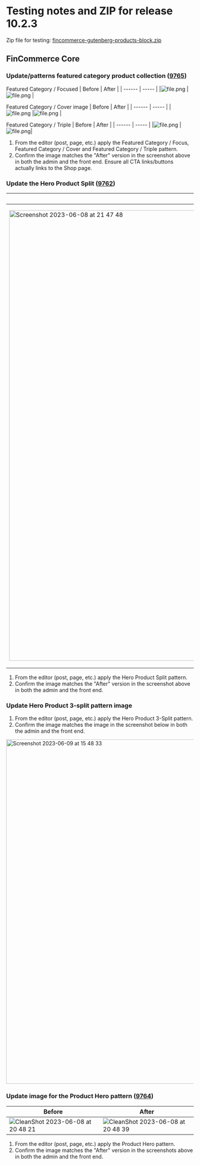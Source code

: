 # Testing notes and ZIP for release 10.2.3

Zip file for testing: [fincommerce-gutenberg-products-block.zip](https://github.com/dieselfox1/fincommerce-blocks/files/11706741/fincommerce-gutenberg-products-block.zip)

## FinCommerce Core

### Update/patterns featured category product collection ([9765](https://github.com/dieselfox1/fincommerce-blocks/pull/9765))

Featured Category / Focused
| Before | After |
| ------ | ----- |
|![file.png](https://github.com/dieselfox1/fincommerce-blocks/assets/2132595/8e29acf0-305c-4de5-aa6f-7d608554dde5)        |![file.png](https://github.com/dieselfox1/fincommerce-blocks/assets/2132595/f571a73c-f6c4-4198-b793-da0a29cc73e9)       |

Featured Category / Cover image
| Before | After |
| ------ | ----- |
|![file.png](https://github.com/dieselfox1/fincommerce-blocks/assets/2132595/7346b9ff-c6fe-456b-93c0-722a411ac529)        |![file.png](https://github.com/dieselfox1/fincommerce-blocks/assets/2132595/650f91bb-400a-441d-a6ea-29fd3d61a204)       |

Featured Category / Triple
| Before | After |
| ------ | ----- |
|![file.png](https://github.com/dieselfox1/fincommerce-blocks/assets/2132595/c8b09fd1-0c5c-48eb-9be9-8545f35a37c1)        |![file.png](https://github.com/dieselfox1/fincommerce-blocks/assets/2132595/cde1aaf7-0224-40df-93ce-ef1c5640537d)|

1. From the editor (post, page, etc.) apply the Featured Category / Focus, Featured Category / Cover and Featured Category / Triple pattern.
2. Confirm the image matches the "After" version in the screenshot above in both the admin and the front end.
   Ensure all CTA links/buttons actually links to the Shop page.

### Update the Hero Product Split ([9762](https://github.com/dieselfox1/fincommerce-blocks/pull/9762))

| Before | After |
| ------ | ----- |
|<img width="1209" alt="Screenshot 2023-06-08 at 21 47 48" src="https://github.com/dieselfox1/fincommerce-blocks/assets/186112/92ba194e-5014-45ad-830e-eb821d405239">|<img width="1238" alt="Screenshot 2023-06-08 at 21 49 12" src="https://github.com/dieselfox1/fincommerce-blocks/assets/186112/1fc24a6b-7fc5-4c89-983f-d13ff4e703e7">|

1. From the editor (post, page, etc.) apply the Hero Product Split pattern.
2. Confirm the image matches the "After" version in the screenshot above in both the admin and the front end.

### Update Hero Product 3-split pattern image

1. From the editor (post, page, etc.) apply the Hero Product 3-Split pattern.
2. Confirm the image matches the image in the screenshot below in both the admin and the front end.

<img width="924" alt="Screenshot 2023-06-09 at 15 48 33" src="https://github.com/dieselfox1/fincommerce-blocks/assets/186112/698293ce-f221-4c20-982f-2e9df69c350c">

### Update image for the Product Hero pattern ([9764](https://github.com/dieselfox1/fincommerce-blocks/pull/9764))

| Before | After |
| ------ | ----- |
| ![CleanShot 2023-06-08 at 20 48 21](https://github.com/dieselfox1/fincommerce-blocks/assets/481776/7d33a2fa-c959-483e-8e48-19ccb61d2cab) | ![CleanShot 2023-06-08 at 20 48 39](https://github.com/dieselfox1/fincommerce-blocks/assets/481776/7a8c9a13-df7a-40b6-9456-9d13091f51c8) |

1. From the editor (post, page, etc.) apply the Product Hero pattern.
2. Confirm the image matches the "After" version in the screenshots above in both the admin and the front end.
